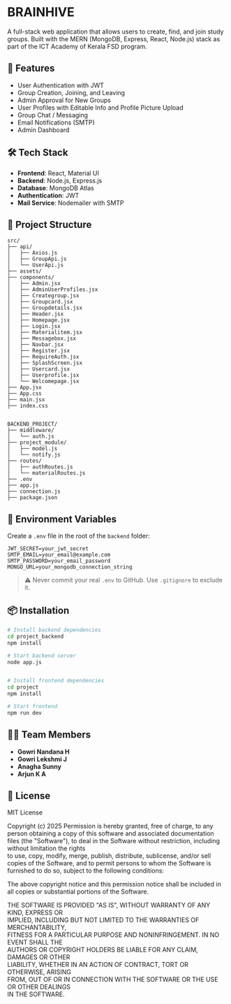 # BRAINHIVE

A full-stack web application that allows users to create, find, and join study groups. Built with the MERN (MongoDB, Express, React, Node.js) stack as part of the ICT Academy of Kerala FSD program.

## 🚀 Features

- User Authentication with JWT
- Group Creation, Joining, and Leaving
- Admin Approval for New Groups
- User Profiles with Editable Info and Profile Picture Upload
- Group Chat / Messaging
- Email Notifications (SMTP)
- Admin Dashboard

## 🛠️ Tech Stack

- **Frontend**: React, Material UI
- **Backend**: Node.js, Express.js
- **Database**: MongoDB Atlas
- **Authentication**: JWT
- **Mail Service**: Nodemailer with SMTP

## 📁 Project Structure
```
src/
├── api/
│   ├── Axios.js
│   ├── GroupApi.js
│   └── UserApi.js
├── assets/
├── components/
│   ├── Admin.jsx
│   ├── AdminUserProfiles.jsx
│   ├── Creategroup.jsx
│   ├── Groupcard.jsx
│   ├── Groupdetails.jsx
│   ├── Header.jsx
│   ├── Homepage.jsx
│   ├── Login.jsx
│   ├── Materialitem.jsx
│   ├── Messagebox.jsx
│   ├── Navbar.jsx
│   ├── Register.jsx
│   ├── RequireAuth.jsx
│   ├── SplashScreen.jsx
│   ├── Usercard.jsx
│   ├── Userprofile.jsx
│   └── Welcomepage.jsx
├── App.jsx
├── App.css
├── main.jsx
├── index.css


BACKEND_PROJECT/
├── middleware/
│   └── auth.js
├── project_module/
│   ├── model.js
│   └── notify.js
├── routes/
│   ├── authRoutes.js
│   └── materialRoutes.js
├── .env
├── app.js
├── connection.js
├── package.json

```



## 🔐 Environment Variables

Create a `.env` file in the root of the `backend` folder:
```
JWT_SECRET=your_jwt_secret
SMTP_EMAIL=your_email@example.com
SMTP_PASSWORD=your_email_password
MONGO_URL=your_mongodb_connection_string

```



> ⚠️ Never commit your real `.env` to GitHub. Use `.gitignore` to exclude it.

## 📦 Installation

```bash
# Install backend dependencies
cd project_backend
npm install

# Start backend server
node app.js


# Install frontend dependencies
cd project
npm install

# Start frontend
npm run dev


```` 


## 👨‍💻 Team Members

- **Gowri Nandana H**  
- **Gowri Lekshmi J**  
- **Anagha Sunny**  
- **Arjun K A**


## 📄 License

MIT License

Copyright (c) 2025
Permission is hereby granted, free of charge, to any person obtaining a copy
of this software and associated documentation files (the "Software"), to deal
in the Software without restriction, including without limitation the rights  
to use, copy, modify, merge, publish, distribute, sublicense, and/or sell      
copies of the Software, and to permit persons to whom the Software is          
furnished to do so, subject to the following conditions:                       

The above copyright notice and this permission notice shall be included in     
all copies or substantial portions of the Software.                            

THE SOFTWARE IS PROVIDED "AS IS", WITHOUT WARRANTY OF ANY KIND, EXPRESS OR     
IMPLIED, INCLUDING BUT NOT LIMITED TO THE WARRANTIES OF MERCHANTABILITY,       
FITNESS FOR A PARTICULAR PURPOSE AND NONINFRINGEMENT. IN NO EVENT SHALL THE    
AUTHORS OR COPYRIGHT HOLDERS BE LIABLE FOR ANY CLAIM, DAMAGES OR OTHER         
LIABILITY, WHETHER IN AN ACTION OF CONTRACT, TORT OR OTHERWISE, ARISING        
FROM, OUT OF OR IN CONNECTION WITH THE SOFTWARE OR THE USE OR OTHER DEALINGS   
IN THE SOFTWARE.
